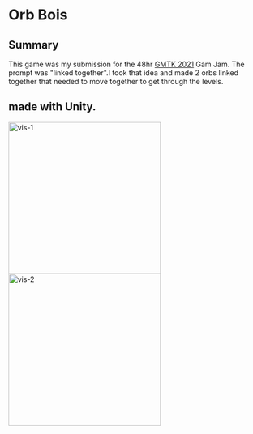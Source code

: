 
<h1>Orb Bois</h1>


<p>
<h2>Summary </h2>
This game was my submission for the 48hr  <a href="https://itch.io/jam/gmtk-2021/rate/1081726">GMTK  2021</a> Gam Jam.
The prompt was "linked together".I took that idea and made 2 orbs linked together that needed to move together to get through the levels.

 <h2>made with Unity. </h2>







</p>

<img src="https://user-images.githubusercontent.com/16215764/146278664-1d5c5ddf-7220-4374-b215-a8f1db2dbb6f.png" style="width:300px;height:300px;" alt="vis-1" border="0">
<img src="https://user-images.githubusercontent.com/16215764/146278771-c450f6df-b279-45cc-a564-93aa657b3425.png" style="width:300px;height:300px;" alt="vis-2" border="0">
